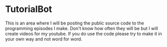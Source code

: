 # TutorialBot
This is an area where I will be posting the public source code to the programming episodes I make. Don't know how often they will be but I will create videos for my youtube. If you do use the code please try to make it in your own way and not word for word.
